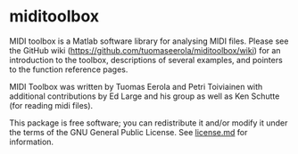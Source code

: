 # miditoolbox

MIDI toolbox is a Matlab software library for analysing MIDI files. Please see the GitHub wiki (https://github.com/tuomaseerola/miditoolbox/wiki) for an introduction to the toolbox, descriptions of several examples, and pointers to the function reference pages.

MIDI Toolbox was written by Tuomas Eerola and Petri Toiviainen with additional contributions by Ed Large and his group as well as Ken Schutte (for reading midi files).

This package is free software; you can redistribute it and/or modify it under the terms of the GNU General Public License. See [license.md](license.md) for information.

